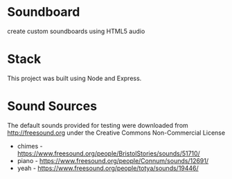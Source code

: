 # Soundboard
create custom soundboards using HTML5 audio

# Stack
This project was built using Node and Express.

# Sound Sources
The default sounds provided for testing were downloaded from http://freesound.org under the Creative Commons Non-Commercial License

- chimes - https://www.freesound.org/people/BristolStories/sounds/51710/
- piano - https://www.freesound.org/people/Connum/sounds/12691/
- yeah - https://www.freesound.org/people/totya/sounds/19446/
